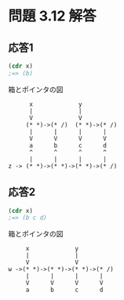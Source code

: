 # 問題 3.12 解答

## 応答1

```scheme
(cdr x)
;=> (b)
```

箱とポインタの図
```
      x             y
      |             |
      V             V
     (* *)->(* /)  (* *)->(* /)
      |      |      |      |
      V      V      V      V
      a      b      c      d
      ^      ^      ^      ^
      |      |      |      |
z -> (* *)->(* *)->(* *)->(* /)
```

## 応答2

```scheme
(cdr x)
;=> (b c d)
```

箱とポインタの図
```
     x             y
     |             |
     V             V
w ->(* *)->(* *)->(* *)->(* /)
     |      |      |      |
     V      V      V      V
     a      b      c      d
```
